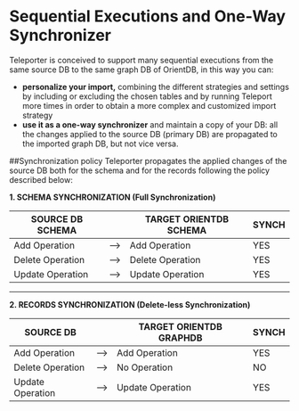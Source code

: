 # Sequential Executions and One-Way Synchronizer
Teleporter is conceived to support many sequential executions from the same source DB to the same graph DB of OrientDB, in this way you can:

- **personalize your import,** combining the different strategies and settings by including or excluding the chosen tables and by running Teleport more times in order to obtain a more complex and customized import strategy
- **use it as a one-way synchronizer** and maintain a copy of your DB: all the changes applied to the source DB (primary DB) are propagated to the imported graph DB, but not vice versa.

##Synchronization policy
Teleporter propagates the applied changes of the source DB both for the schema and for the records following the policy described below:       

**1. SCHEMA SYNCHRONIZATION (Full Synchronization)**      

| SOURCE DB SCHEMA |         | TARGET ORIENTDB SCHEMA | SYNCH |
|------------------|---------|------------------------|-------|       
| Add Operation    |   -->   | Add Operation          |  YES  |  
| Delete Operation |   -->   | Delete Operation       |  YES  |
| Update Operation |   -->   | Update Operation       |  YES  |    
****
**2. RECORDS SYNCHRONIZATION (Delete-less Synchronization)**   

| SOURCE DB        |         | TARGET ORIENTDB GRAPHDB | SYNCH |
|------------------|---------|-------------------------|-------|        
| Add Operation    |   -->   | Add Operation           |  YES  |       
| Delete Operation |   -->   | No Operation            |  NO  |
| Update Operation |   -->   | Update Operation        |  YES  |   

